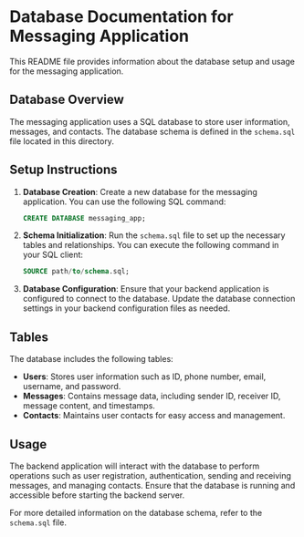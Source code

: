 # Database Documentation for Messaging Application

This README file provides information about the database setup and usage for the messaging application.

## Database Overview

The messaging application uses a SQL database to store user information, messages, and contacts. The database schema is defined in the `schema.sql` file located in this directory.

## Setup Instructions

1. **Database Creation**: Create a new database for the messaging application. You can use the following SQL command:
   ```sql
   CREATE DATABASE messaging_app;
   ```

2. **Schema Initialization**: Run the `schema.sql` file to set up the necessary tables and relationships. You can execute the following command in your SQL client:
   ```sql
   SOURCE path/to/schema.sql;
   ```

3. **Database Configuration**: Ensure that your backend application is configured to connect to the database. Update the database connection settings in your backend configuration files as needed.

## Tables

The database includes the following tables:

- **Users**: Stores user information such as ID, phone number, email, username, and password.
- **Messages**: Contains message data, including sender ID, receiver ID, message content, and timestamps.
- **Contacts**: Maintains user contacts for easy access and management.

## Usage

The backend application will interact with the database to perform operations such as user registration, authentication, sending and receiving messages, and managing contacts. Ensure that the database is running and accessible before starting the backend server.

For more detailed information on the database schema, refer to the `schema.sql` file.